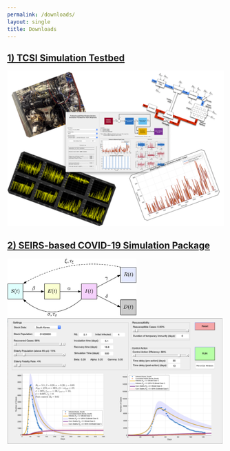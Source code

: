 ```yaml
---
permalink: /downloads/
layout: single
title: Downloads
---
```



## [1) TCSI Simulation Testbed](https://nkymark.github.io/TCSI) ##
<img src="/assets/Figures/Download_TCSI.png" width="600">

## [2) SEIRS-based COVID-19 Simulation Package](https://github.com/nkymark/COVIDSim) ##
<img src="/assets/Figures/BD_COVID.png" width="300"> <img src="/assets/Figures/Download_COVID.png" width="500">

